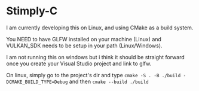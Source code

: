 # Stimply-C

I am currently developing this on Linux, and using CMake as a build system.

You NEED to have GLFW installed on your machine (Linux) and VULKAN_SDK needs to be setup in your path (Linux/Windows).

I am not running this on windows but i think it should be straight forward once you create your Visual Studio project and link to glfw.

On linux, simply go to the project's dir and type  ```cmake -S . -B ./build -DCMAKE_BUILD_TYPE=Debug``` and then ```cmake --build ./build```

